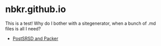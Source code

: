 # nbkr.github.io

This is a test! Why do I bother with a sitegenerator, when a bunch of .md files is all I need?

 * [PostSRSD and Packer](postfixsrsd-and-packer.md)
